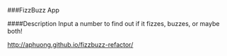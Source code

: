 ###FizzBuzz App

####Description
Input a number to find out if it fizzes, buzzes, or maybe both!

http://aphuong.github.io/fizzbuzz-refactor/
